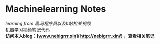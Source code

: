 # Machinelearning Notes
*learning from 黑马程序员以及b站相关视频*\
机器学习视频笔记代码\
**访问本人blog：[www.nebigrrr.xin](http://nebigrrr.xin/) ，查看相关笔记**
